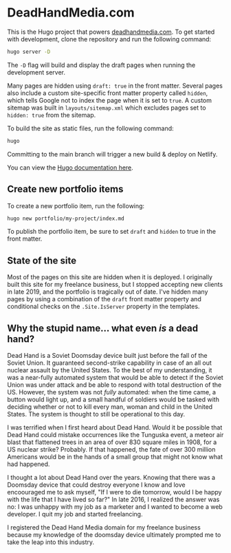 # DeadHandMedia.com

This is the Hugo project that powers [deadhandmedia.com](https://deadhandmedia.com). To get started with development, clone the repository and run the following command:

```sh
hugo server -D
```

The `-D` flag will build and display the draft pages when running the development server.

Many pages are hidden using `draft: true` in the front matter. Several pages also include a custom site-specific front matter property called `hidden`, which tells Google not to index the page when it is set to `true`. A custom sitemap was built in `layouts/sitemap.xml` which excludes pages set to `hidden: true` from the sitemap.

To build the site as static files, run the following command:

```sh
hugo
```

Committing to the main branch will trigger a new build & deploy on Netlify.

You can view the [Hugo documentation here](https://gohugo.io/documentation/).

## Create new portfolio items

To create a new portfolio item, run the following:

```sh
hugo new portfolio/my-project/index.md
```

To publish the portfolio item, be sure to set `draft` and `hidden` to true in the front matter.

## State of the site

Most of the pages on this site are hidden when it is deployed. I originally built this site for my freelance business, but I stopped accepting new clients in late 2019, and the portfolio is tragically out of date. I've hidden many pages by using a combination of the `draft` front matter property and conditional checks on the `.Site.IsServer` property in the templates.

## Why the stupid name... what even _is_ a dead hand?

Dead Hand is a Soviet Doomsday device built just before the fall of the Soviet Union. It guaranteed second-strike capability in case of an all out nuclear assault by the United States. To the best of my understanding, it was a near-fully automated system that would be able to detect if the Soviet Union was under attack and be able to respond with total destruction of the US. However, the system was not _fully_ automated: when the time came, a button would light up, and a small handful of soldiers would be tasked with deciding whether or not to kill every man, woman and child in the United States. The system is thought to still be operational to this day.

I was terrified when I first heard about Dead Hand. Would it be possible that Dead Hand could mistake occurrences like the Tunguska event, a meteor air blast that flattened trees in an area of over 830 square miles in 1908, for a US nuclear strike? Probably. If that happened, the fate of over 300 million Americans would be in the hands of a small group that might not know what had happened.

I thought a lot about Dead Hand over the years. Knowing that there was a Doomsday device that could destroy everyone I know and love encoouraged me to ask myself, "If I were to die tomorrow, would I be happy with the life that I have lived so far?" In late 2016, I realized the answer was no: I was unhappy with my job as a marketer and I wanted to become a web developer. I quit my job and started freelancing.

I registered the Dead Hand Media domain for my freelance business because my knowledge of the doomsday device ultimately prompted me to take the leap into this industry.
